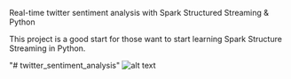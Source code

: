 Real-time twitter sentiment analysis with Spark Structured Streaming & Python 

This project is a good start for those want to start learning Spark Structure Streaming in Python. 

"# twitter_sentiment_analysis" 
![alt text](https://github.com/stamatelou/twitter_sentiment_analysis/blob/master/architecture.png)

